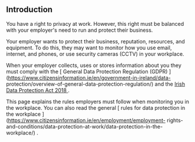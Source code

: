 ##  Introduction

You have a right to privacy at work. However, this right must be balanced with
your employer's need to run and protect their business.

Your employer wants to protect their business, reputation, resources, and
equipment. To do this, they may want to monitor how you use email, internet,
and phones, or use security cameras (CCTV) in your workplace.

When your employer collects, uses or stores information about you they must
comply with the [ General Data Protection Regulation (GDPR)
](https://www.citizensinformation.ie/en/government-in-ireland/data-
protection/overview-of-general-data-protection-regulation/) and the [ Irish
Data Protection Act 2018 ](https://www.oireachtas.ie/en/bills/bill/2018/10/) .

This page explains the rules employers must follow when monitoring you in the
workplace. You can also read the general [ rules for data protection in the
workplace ](https://www.citizensinformation.ie/en/employment/employment-
rights-and-conditions/data-protection-at-work/data-protection-in-the-
workplace/) .
